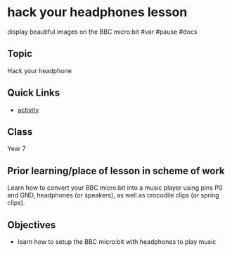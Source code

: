 # hack your headphones lesson

display beautiful images on the BBC micro:bit #var #pause #docs

## Topic

Hack your headphone

## Quick Links

* [activity](/microbit/lessons/hack-your-headphones/activity)

## Class

Year 7

## Prior learning/place of lesson in scheme of work

Learn how to convert your BBC micro:bit into a music player using pins P0 and GND, headphones (or speakers), as well as crocodile clips (or spring clips).

## Objectives

* learn how to setup the BBC micro:bit with headphones to play music

